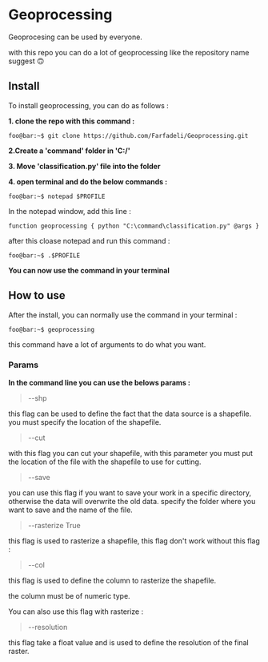 # Geoprocessing
Geoprocesing can be used by everyone.

with this repo you can do a lot of geoprocessing like the repository name suggest 🙃

## Install
To install geoprocessing, you can do as follows :

<b>1. clone the repo with this command :</b>
```console
foo@bar:~$ git clone https://github.com/Farfadeli/Geoprocessing.git
```
<b>2.Create a 'command' folder in 'C:/'</b>

<b>3. Move 'classification.py' file into the folder</b>

<b>4. open terminal and do the below commands :</b>
```console
foo@bar:~$ notepad $PROFILE
```
In the notepad window, add this line :
```console
function geoprocessing { python "C:\command\classification.py" @args }
```
after this cloase notepad and run this command :
```console
foo@bar:~$ .$PROFILE
```
<b>You can now use the command in your terminal</b>

## How to use
After the install, you can normally use the command in your terminal :
```console
foo@bar:~$ geoprocessing
```

this command have a lot of arguments to do what you want.

### <b>Params</b>
<b>In the command line you can use the belows params :</b>
>--shp

this flag can be used to define the fact that the data source is a shapefile. you must specify the location of the shapefile.

>--cut

with this flag you can cut your shapefile, 
with this parameter you must put the location of the file with the shapefile to use for cutting.

>--save

you can use this flag if you want to save your work in a specific directory, otherwise the data will overwrite the old data. specify the folder where you want to save and the name of the file.

>--rasterize True

this flag is used to rasterize a shapefile, this flag don't work without this flag :
>--col

this flag is used to define the column to rasterize the shapefile.

the column must be of numeric type.

You can also use this flag with rasterize : 
>--resolution

this flag take a float value and is used to define the resolution of the final raster.